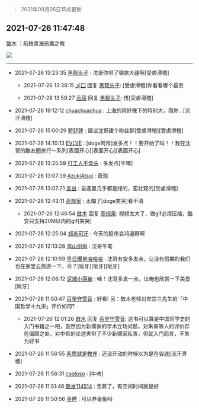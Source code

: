 > 2021年09月05日15点更新
<link rel="stylesheet" href="https://cdn.jsdelivr.net/gh/taotie6/sampleJSON@main/css/photo_show.css">


 ## 2021-07-26 11:47:48 

 [㪚木](https://www.coolapk.com/feed/28679013?shareKey=NzFlMDg5N2EwYzgzNjEzMTc4MjM~) ：航拍青海恶魔之眼 

<div class="album">
<img class="img-item" src="http://image.coolapk.com/feed/2021/0726/11/1081091_133c5012_1263_0437@672x354.gif" />
</div>

 ------- 

- 2021-07-26 13:23:35 [黑帮头子](uid=2838832) : 沈哥你带了哪款大疆啊[受虐滑稽] 

    - 2021-07-26 13:38:15 [乄囗](uid=759206) 回复 [黑帮头子](uid=2838832): [受虐滑稽]你看看哪个最贵 

    - 2021-07-28 13:59:27 [云宿](uid=1369078) 回复 [黑帮头子](uid=2838832): 悟[受虐滑稽] 

- 2021-07-26 19:12:12 [chuachuachua](uid=549889) : 上海的雨好像下的特别大，而你…[流汗滑稽] 

- 2021-07-26 15:00:29 [戼戼戼](uid=4044548) : 建议沈哥建个粉丝群[受虐滑稽][受虐滑稽] 

- 2021-07-26 14:10:13 [EVLVE](uid=624501) : [doge呵斥]发多点！！要开始了吗！！我在沈哥的酷友圈旅行～系列[表面开心][表面开心][表面开心] 

- 2021-07-26 13:25:59 [打工人不低头](uid=1398190) : 多发点[牛啤] 

- 2021-07-26 13:07:39 [AzukiAtsui](uid=3762160) : 奇观 

- 2021-07-26 13:07:21 [言出](uid=1510922) : 自选里几乎都是绿的，蛮壮观的[受虐滑稽] 

- 2021-07-26 12:43:11 [高规泉](uid=1123484) : 太糊了[doge笑哭]看不清 

    - 2021-07-26 12:46:54 [㪚木](uid=1081091) 回复 [高规泉](uid=1123484): 视频太大了，做gif必须压缩，酷安只支持20M以内的gif[笑哭] 

- 2021-07-26 12:25:04 [郑苏可汗](uid=678781) : 今天的股市哀鸿遍野啊 

- 2021-07-26 12:13:28 [鸿山织雨](uid=3902960) : 沈哥牛笔 

- 2021-07-26 12:10:59 [早日爆单哈哈哈](uid=2188936) : 沈哥有空多发点，让没有假期的我们也在家里云旅游一下，🉑？[呲牙][呲牙][呲牙] 

- 2021-07-26 12:06:12 [泥城小萌新](uid=2856292) : 哇！沈哥多发一点，让俺也欣赏一下美景[呲牙] 

- 2021-07-26 11:50:47 [百里守雪音](uid=1080769) : 好看!
另：㪚木老师对牟宗三先生的「中国哲学十九讲」评价如何? 

    - 2021-07-26 12:01:26 [㪚木](uid=1081091) 回复 [百里守雪音](uid=1080769): 这书可以算是中国哲学史的入门书籍之一吧，虽然因为新儒家的学术立场问题，对朱熹等人的评价存在偏颇之处，对中哲的论述夹带了不少新儒家私货，但就入门而言，不失为好书 

- 2021-07-26 11:56:55 [素质就是教养](uid=2192928) : 还没开动的时候以为是在谷底[流汗滑稽] 

- 2021-07-26 11:56:31 [cooloso](uid=1984608) : [牛啤] 

- 2021-07-26 11:51:46 [酷发114514](uid=4321323) : 羡慕了，有空闲时间就是好 

- 2021-07-26 11:50:56 [栆睡](uid=2246713) : 可以养金鱼吗 

